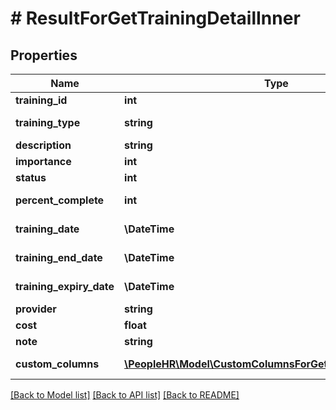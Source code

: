 # # ResultForGetTrainingDetailInner

## Properties

Name | Type | Description | Notes
------------ | ------------- | ------------- | -------------
**training_id** | **int** | TrainingId Value | [optional]
**training_type** | **string** | Training type Value | [optional]
**description** | **string** | Description Value | [optional]
**importance** | **int** | Importance Value | [optional]
**status** | **int** | Status Value | [optional]
**percent_complete** | **int** | Percent complete Value | [optional]
**training_date** | **\DateTime** | Training date Value | [optional]
**training_end_date** | **\DateTime** | TrainingEndDate Value | [optional]
**training_expiry_date** | **\DateTime** | TrainingExpiryDate Value | [optional]
**provider** | **string** | Provider Value | [optional]
**cost** | **float** | Cost Value | [optional]
**note** | **string** | Note Value | [optional]
**custom_columns** | [**\PeopleHR\Model\CustomColumnsForGetTrainingDetailInner[]**](CustomColumnsForGetTrainingDetailInner.md) | CustomColumns Value | [optional]

[[Back to Model list]](../../README.md#models) [[Back to API list]](../../README.md#endpoints) [[Back to README]](../../README.md)

